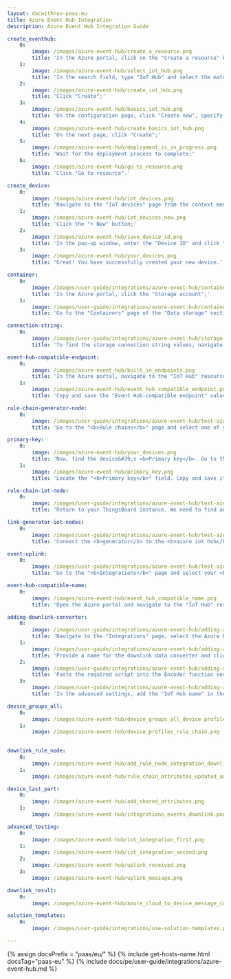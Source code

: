 ```yaml
---
layout: docwithnav-paas-eu
title: Azure Event Hub Integration
description: Azure Event Hub Integration Guide 

create_eventhub: 
    0: 
        image: /images/azure-event-hub/create_a_resource.png
        title: 'In the Azure portal, click on the "Create a resource" button;'
    1:
        image: /images/azure-event-hub/select_iot_hub.png
        title: 'In the search field, type "IoT Hub" and select the matching item from the list;'
    2:
        image: /images/azure-event-hub/create_iot_hub.png
        title: 'Click "Create";'
    3:
        image: /images/azure-event-hub/basics_iot_hub.png
        title: 'On the configuration page, click "Create new", specify the resource group and IoT hub name, then click "Review + create";'
    4:
        image: /images/azure-event-hub/create_basics_iot_hub.png
        title: 'On the next page, click "Create";'
    5:
        image: /images/azure-event-hub/deployment_is_in_progress.png
        title: 'Wait for the deployment process to complete;'
    6:
        image: /images/azure-event-hub/go_to_resource.png
        title: 'Click "Go to resource".'

create_device:
    0:
        image: /images/azure-event-hub/iot_devices.png
        title: 'Navigate to the "IoT devices" page from the context menu;'
    1:
        image: /images/azure-event-hub/iot_devices_new.png
        title: 'Click the "+ New" button;'
    2:
        image: /images/azure-event-hub/save_device_id.png
        title: 'In the pop-up window, enter the "Device ID" and click "Save";'
    3:
        image: /images/azure-event-hub/your_devices.png
        title: 'Great! You have successfully created your new device.'

container:
    0:
        image: /images/user-guide/integrations/azure-event-hub/container-1.png
        title: 'In the Azure portal, click the "Storage account";'
    1:
        image: /images/user-guide/integrations/azure-event-hub/container-2.png
        title: 'Go to the "Containers" page of the "Data storage" section. Here you will find the container. Save its name.'

connection-string:
    0:
        image: /images/user-guide/integrations/azure-event-hub/storage-connection-string-1.png
        title: 'To find the storage connection string values, navigate to the "Access keys" page in the "Security + networking" section.'

event-hub-compatible-endpoint:
    0:
        image: /images/azure-event-hub/built_in_endpoints.png
        title: 'In the Azure portal, navigate to the "IoT Hub" resource, and open the "Built-in endpoints" page from the context menu;'
    1:
        image: /images/azure-event-hub/event_hub_compatible_endpoint.png
        title: 'Copy and save the "Event Hub-compatible endpoint" value.'

rule-chain-generator-node:
    0:
        image: /images/user-guide/integrations/azure-event-hub/test-azure-event-hub-integration-1-pe.png
        title: 'Go to the "<b>Rule chains</b>" page and select one of your rule chains. In the search nodes field, type &#39;gen&#39; to find the <b>generator</b> node in the menu. Drag it onto the canvas. In the pop-up window, specify the <b>name</b> of the generator, the <b>number of messages</b>, and the <b>generate function</b> (you can use our example). Finally, click "<b>Add</b>";'

primary-key:
    0:
        image: /images/azure-event-hub/your_devices.png
        title: 'Now, find the device&#39;s <b>Primary key</b>. Go to the Azure portal, navigate to the <b>IoT devices</b> tab, and select your device;'
    1:
        image: /images/azure-event-hub/primary_key.png
        title: 'Locate the "<b>Primary key</b>" field. Copy and save it for later use.'

rule-chain-iot-node:
    0:
        image: /images/user-guide/integrations/azure-event-hub/test-azure-event-hub-integration-2-pe.png
        title: 'Return to your ThingsBoard instance. We need to find another rule node. Type &#39;iot&#39; in the search nodes field and select the <b>azure iot hub</b> node. Drag it onto the canvas. In the pop-up window, specify the <b>node name</b>, replace <b>&#60;device_id&#62;</b> in the <b>Topic</b> with your Device Name, and enter the <b>Hostname</b> by retrieving it from the "<b>IoT Hub</b>" resource in the Azure portal. Enter the Device Name as the <b>Device ID</b> and add the <b>SAS Key</b> (<b>Primary Key</b>) that we previously copied from the device credentials. If you need to monitor events, enable Debug mode;'

link-generator-iot-nodes:
    0:
        image: /images/user-guide/integrations/azure-event-hub/test-azure-event-hub-integration-3-pe.png
        title: 'Connect the <b>generator</b> to the <b>azure iot hub</b>. Tap on the right grey circle of "<b>generator</b>" node and drag this circle to the left side of the <b>azure iot hub</b> node. Select the "<b>Success</b>" link and click "<b>Add</b>". <b>Save</b> the rule chain, and go to the integration;'

event-uplink:
    0:
        image: /images/user-guide/integrations/azure-event-hub/test-azure-event-hub-integration-4-pe.png
        title: 'Go to the "<b>Integrations</b>" page and select your <b>Azure Event Hub integration</b>. If you see a message of type "Uplink" in the "Events" section of your integration, everything is working correctly.'

event-hub-compatible-name:
    0:
        image: /images/azure-event-hub/event_hub_compatible_name.png
        title: 'Open the Azure portal and navigate to the "IoT Hub" resource. Go to the "Built-in endpoints" page from the context menu. Find and copy the value of "Event Hub-compatible name" — this represents the IoT Hub name.'

adding-downlink-converter:
    0:
        image: /images/user-guide/integrations/azure-event-hub/adding-azure-event-hub-downlink-converter-1-pe.png
        title: 'Navigate to the "Integrations" page, select the Azure Event Hub integration to open its details, and click the "pencil" icon to enter editing mode;'
    1:
        image: /images/user-guide/integrations/azure-event-hub/adding-azure-event-hub-downlink-converter-2-pe.png
        title: 'Provide a name for the downlink data converter and click "Create new converter";'
    2:
        image: /images/user-guide/integrations/azure-event-hub/adding-azure-event-hub-downlink-converter-3-pe.png
        title: 'Paste the required script into the Encoder function section. Click "Add";'
    3:
        image: /images/user-guide/integrations/azure-event-hub/adding-azure-event-hub-downlink-converter-4-pe.png
        title: 'In the advanced settings, add the "IoT Hub name" in the corresponding field. Click "Apply changes" to save the configuration.'

device_groups_all:
    0:
        image: /images/azure-event-hub/device_groups_all_device profile.png
    1:
        image: /images/azure-event-hub/device_profiles_rule_chain.png
        

downlink_rule_node:
    0:
        image: /images/azure-event-hub/add_rule_node_integration_downlink.png
    1:
        image: /images/azure-event-hub/rule_chain_attributes_updated_and_downlink.png

device_last_part:
    0:
        image: /images/azure-event-hub/add_shared_attributes.png
    1:
        image: /images/azure-event-hub/integrations_events_downlink.png

advanced_testing:
    0:
        image: /images/azure-event-hub/iot_integration_first.png
    1:
        image: /images/azure-event-hub/iot_integration_second.png
    2:
        image: /images/azure-event-hub/uplink_received.png
    3:
        image: /images/azure-event-hub/uplink_message.png

downlink_result:
    0:
        image: /images/azure-event-hub/azure_cloud_to_device_message_count.png

solution_templates:
    0:
        image: /images/user-guide/integrations/use-solution-templates.png

---
```

{% assign docsPrefix = "paas/eu/" %}
{% include get-hosts-name.html docsTag="paas-eu" %}
{% include docs/pe/user-guide/integrations/azure-event-hub.md %}
